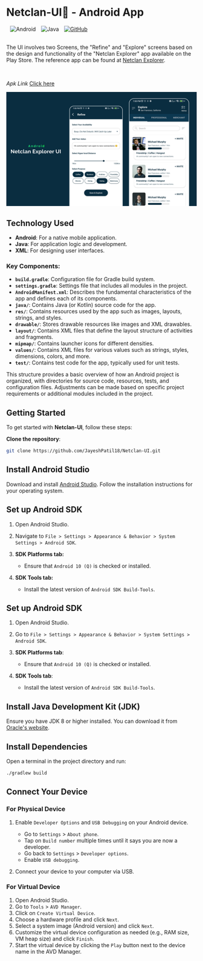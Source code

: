 <div align="left">
  <h1>Netclan-UI📱 - Android App</h1>
  <img alt="Android" src="https://img.shields.io/badge/Android-3DDC84?style=for-the-badge&logo=android&logoColor=white" style="margin-left: 10px;">
  <img alt="Java" src="https://img.shields.io/badge/Java-007396?style=for-the-badge&logo=java&logoColor=white" style="margin-left: 10px;">
  <a href="https://github.com/JayeshPatil18/Netclan-UI">
    <img alt="GitHub" src="https://img.shields.io/badge/GitHub-181717?style=for-the-badge&logo=github&logoColor=white" style="margin-left: 10px;">
  </a>
</div>
</br>

The UI involves two Screens, the "Refine" and "Explore" screens based on the design and functionality of the "Netclan Explorer" app available on the Play Store. The reference app can be found at [Netclan Explorer](https://play.google.com/store/apps/details?id=com.netclan.netclan).

</br>

*Apk Link* [Click here](https://github.com/JayeshPatil18/Netclan-UI/app-debug.apk)

![Available](https://github.com/JayeshPatil18/Netclan-UI/blob/master/netclan-ui.png)

## Technology Used

- **Android**: For a native mobile application.
- **Java**: For application logic and development.
- **XML**: For designing user interfaces.

### Key Components:

- **`build.gradle`**: Configuration file for Gradle build system.
- **`settings.gradle`**: Settings file that includes all modules in the project.
- **`AndroidManifest.xml`**: Describes the fundamental characteristics of the app and defines each of its components.
- **`java/`**: Contains Java (or Kotlin) source code for the app.
- **`res/`**: Contains resources used by the app such as images, layouts, strings, and styles.
- **`drawable/`**: Stores drawable resources like images and XML drawables.
- **`layout/`**: Contains XML files that define the layout structure of activities and fragments.
- **`mipmap/`**: Contains launcher icons for different densities.
- **`values/`**: Contains XML files for various values such as strings, styles, dimensions, colors, and more.
- **`test/`**: Contains test code for the app, typically used for unit tests.

This structure provides a basic overview of how an Android project is organized, with directories for source code, resources, tests, and configuration files. Adjustments can be made based on specific project requirements or additional modules included in the project.

## Getting Started

To get started with **Netclan-UI**, follow these steps:

**Clone the repository**:
   ```bash
   git clone https://github.com/JayeshPatil18/Netclan-UI.git
   ```
## Install Android Studio

Download and install [Android Studio](https://developer.android.com/studio). Follow the installation instructions for your operating system.

## Set up Android SDK

1. Open Android Studio.
2. Navigate to `File > Settings > Appearance & Behavior > System Settings > Android SDK`.
3. **SDK Platforms tab:**
   - Ensure that `Android 10 (Q)` is checked or installed.
   
4. **SDK Tools tab:**
   - Install the latest version of `Android SDK Build-Tools`.

## Set up Android SDK

1. Open Android Studio.
2. Go to `File > Settings > Appearance & Behavior > System Settings > Android SDK`.
3. **SDK Platforms tab**:
   - Ensure that `Android 10 (Q)` is checked or installed.

4. **SDK Tools tab**:
   - Install the latest version of `Android SDK Build-Tools`.

## Install Java Development Kit (JDK)

Ensure you have JDK 8 or higher installed. You can download it from [Oracle's website](https://www.oracle.com/java/technologies/javase-downloads.html).


## Install Dependencies

Open a terminal in the project directory and run:

```bash
./gradlew build
```

## Connect Your Device

### For Physical Device

1. Enable `Developer Options` and `USB Debugging` on your Android device.
   - Go to `Settings` > `About phone`.
   - Tap on `Build number` multiple times until it says you are now a developer.
   - Go back to `Settings` > `Developer options`.
   - Enable `USB debugging`.

2. Connect your device to your computer via USB.

### For Virtual Device

1. Open Android Studio.
2. Go to `Tools` > `AVD Manager`.
3. Click on `Create Virtual Device`.
4. Choose a hardware profile and click `Next`.
5. Select a system image (Android version) and click `Next`.
6. Customize the virtual device configuration as needed (e.g., RAM size, VM heap size) and click `Finish`.
7. Start the virtual device by clicking the `Play` button next to the device name in the AVD Manager.
